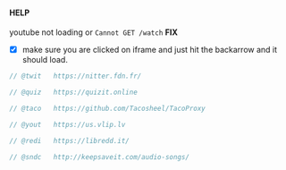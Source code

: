 #### HELP
youtube not loading or `Cannot GET /watch` 
**FIX**
- [x] make sure you are clicked on iframe and just hit the backarrow and it should load.



```js
// @twit   https://nitter.fdn.fr/

// @quiz   https://quizit.online

// @taco   https://github.com/Tacosheel/TacoProxy

// @yout   https://us.vlip.lv

// @redi   https://libredd.it/

// @sndc   http://keepsaveit.com/audio-songs/

